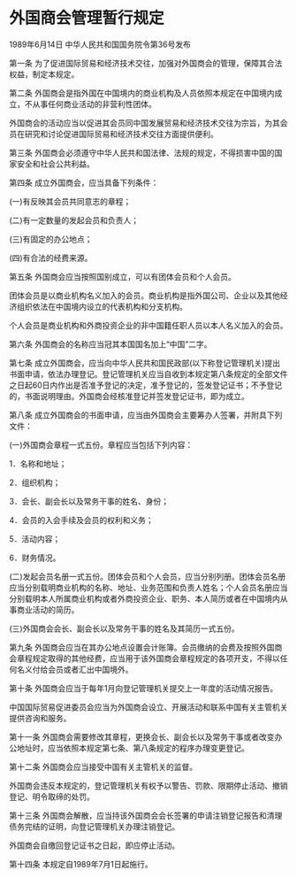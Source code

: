 # 外国商会管理暂行规定

1989年6月14日 中华人民共和国国务院令第36号发布　

第一条 为了促进国际贸易和经济技术交往，加强对外国商会的管理，保障其合法权益，制定本规定。

第二条 外国商会是指外国在中国境内的商业机构及人员依照本规定在中国境内成立，不从事任何商业活动的非营利性团体。

外国商会的活动应当以促进其会员同中国发展贸易和经济技术交往为宗旨，为其会员在研究和讨论促进国际贸易和经济技术交往方面提供便利。

第三条 外国商会必须遵守中华人民共和国法律、法规的规定，不得损害中国的国家安全和社会公共利益。

第四条 成立外国商会，应当具备下列条件：

(一)有反映其会员共同意志的章程；

(二)有一定数量的发起会员和负责人；

(三)有固定的办公地点；

(四)有合法的经费来源。

第五条 外国商会应当按照国别成立，可以有团体会员和个人会员。

团体会员是以商业机构名义加入的会员。商业机构是指外国公司、企业以及其他经济组织依法在中国境内设立的代表机构和分支机构。

个人会员是商业机构和外商投资企业的非中国籍任职人员以本人名义加入的会员。

第六条 外国商会的名称应当冠其本国国名加上“中国”二字。

第七条 成立外国商会，应当向中华人民共和国民政部(以下称登记管理机关)提出书面申请，依法办理登记。登记管理机关应当自收到本规定第八条规定的全部文件之日起60日内作出是否准予登记的决定，准予登记的，签发登记证书；不予登记的，书面说明理由。外国商会经核准登记并签发登记证书，即为成立。

第八条 成立外国商会的书面申请，应当由外国商会主要筹办人签署，并附具下列文件：

(一)外国商会章程一式五份。章程应当包括下列内容：

1．名称和地址；

2．组织机构；

3．会长、副会长以及常务干事的姓名、身份；

4．会员的入会手续及会员的权利和义务；

5．活动内容；

6．财务情况。

(二)发起会员名册一式五份。团体会员和个人会员，应当分别列册。团体会员名册应当分别载明商业机构的名称、地址、业务范围和负责人姓名；个人会员名册应当分别载明本人所属商业机构或者外商投资企业、职务、本人简历或者在中国境内从事商业活动的简历。

(三)外国商会会长、副会长以及常务干事的姓名及其简历一式五份。

第九条 外国商会应当在其办公地点设置会计账簿。会员缴纳的会费及按照外国商会章程规定取得的其他经费，应当用于该外国商会章程规定的各项开支，不得以任何名义付给会员或者汇出中国境外。

第十条 外国商会应当于每年1月向登记管理机关提交上一年度的活动情况报告。

中国国际贸易促进委员会应当为外国商会设立、开展活动和联系中国有关主管机关提供咨询和服务。

第十一条 外国商会需要修改其章程，更换会长、副会长以及常务干事或者改变办公地址时，应当依照本规定第七条、第八条规定的程序办理变更登记。

第十二条 外国商会应当接受中国有关主管机关的监督。

外国商会违反本规定的，登记管理机关有权予以警告、罚款、限期停止活动、撤销登记、明令取缔的处罚。

第十三条 外国商会解散，应当持该外国商会会长签署的申请注销登记报告和清理债务完结的证明，向登记管理机关办理注销登记。

外国商会自缴回登记证书之日起，即应停止活动。

第十四条 本规定自1989年7月1日起施行。
